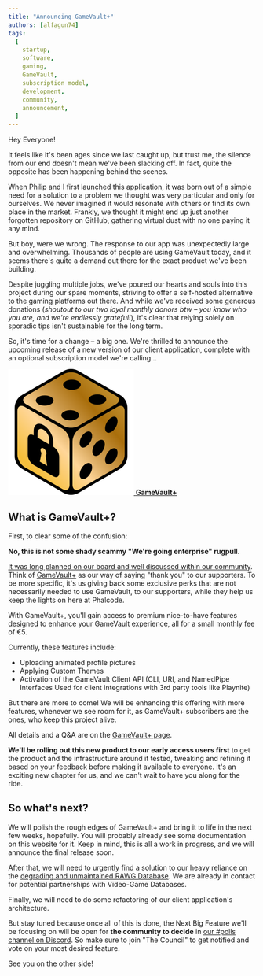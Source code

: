 ```yaml
---
title: "Announcing GameVault+"
authors: [alfagun74]
tags:
  [
    startup,
    software,
    gaming,
    GameVault,
    subscription model,
    development,
    community,
    announcement,
  ]
---
```


Hey Everyone!

It feels like it's been ages since we last caught up, but trust me, the silence from our end doesn't mean we've been slacking off. In fact, quite the opposite has been happening behind the scenes.

When Philip and I first launched this application, it was born out of a simple need for a solution to a problem we thought was very particular and only for ourselves. We never imagined it would resonate with others or find its own place in the market. Frankly, we thought it might end up just another forgotten repository on GitHub, gathering virtual dust with no one paying it any mind.

But boy, were we wrong. The response to our app was unexpectedly large and overwhelming. Thousands of people are using GameVault today, and it seems there's quite a demand out there for the exact product we've been building.

Despite juggling multiple jobs, we've poured our hearts and souls into this project during our spare moments, striving to offer a self-hosted alternative to the gaming platforms out there. And while we've received some generous donations (_shoutout to our two loyal monthly donors btw – you know who you are, and we're endlessly grateful!_), it's clear that relying solely on sporadic tips isn't sustainable for the long term.

So, it's time for a change – a big one. We're thrilled to announce the upcoming release of a new version of our client application, complete with an optional subscription model we're calling...

<a class="banner" href="pathname:///gamevault-plus" target="_blank" >
    <img src="/img/gamevault-plus.png" alt="GameVault+ Banner"/>
    <strong>GameVault+</strong>
</a>

## What is GameVault+?

First, to clear some of the confusion:

**No, this is not some shady scammy "We're going enterprise" rugpull.**

[It was long planned on our board and well discussed within our community](https://github.com/Phalcode/gamevault-app/issues/151). Think of [GameVault+](pathname:///gamevault-plus) as our way of saying "thank you" to our supporters. To be more specific, it's us giving back some exclusive perks that are not necessarily needed to use GameVault, to our supporters, while they help us keep the lights on here at Phalcode.

With GameVault+, you'll gain access to premium nice-to-have features designed to enhance your GameVault experience, all for a small monthly fee of €5.

Currently, these features include:

- Uploading animated profile pictures
- Applying Custom Themes
- Activation of the GameVault Client API (CLI, URI, and NamedPipe Interfaces Used for client integrations with 3rd party tools like Playnite)

But there are more to come! We will be enhancing this offering with more features, whenever we see room for it, as GameVault+ subscribers are the ones, who keep this project alive.

All details and a Q&A are on the [GameVault+ page](pathname:///gamevault-plus).

**We'll be rolling out this new product to our early access users first** to get the product and the infrastructure around it tested, tweaking and refining it based on your feedback before making it available to everyone. It's an exciting new chapter for us, and we can't wait to have you along for the ride.

## So what's next?

We will polish the rough edges of GameVault+ and bring it to life in the next few weeks, hopefully. You will probably already see some documentation on this website for it. Keep in mind, this is all a work in progress, and we will announce the final release soon.

After that, we will need to urgently find a solution to our heavy reliance on the [degrading and unmaintained RAWG Database](https://discord.com/channels/1100920639667306496/1134496308846137404/1217726870959820861). We are already in contact for potential partnerships with Video-Game Databases.

Finally, we will need to do some refactoring of our client application's architecture.

But stay tuned because once all of this is done, the Next Big Feature we'll be focusing on will be open for **the community to decide** in [our #polls channel on Discord](https://discord.gg/NEdNen2dSu). So make sure to join "The Council" to get notified and vote on your most desired feature.

See you on the other side!
